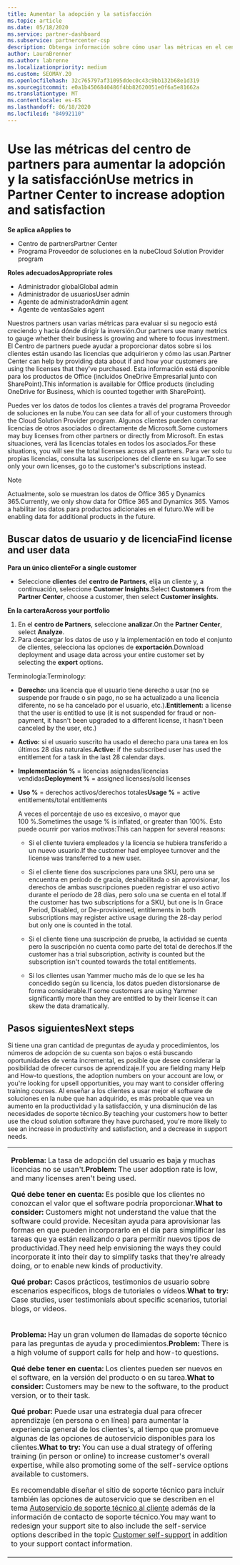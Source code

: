 ```yaml
---
title: Aumentar la adopción y la satisfacción
ms.topic: article
ms.date: 05/18/2020
ms.service: partner-dashboard
ms.subservice: partnercenter-csp
description: Obtenga información sobre cómo usar las métricas en el centro de Partners. Las métricas pueden mostrar si su negocio está creciendo, cómo los clientes usan sus licencias y dónde centrar la inversión.
author: LauraBrenner
ms.author: labrenne
ms.localizationpriority: medium
ms.custom: SEOMAY.20
ms.openlocfilehash: 32c765797af31095ddec0c43c9bb132b68e1d319
ms.sourcegitcommit: e0a1b4506840486f4bb82620051e0f6a5e81662a
ms.translationtype: MT
ms.contentlocale: es-ES
ms.lasthandoff: 06/18/2020
ms.locfileid: "84992110"
---
```

# <a name="use-metrics-in-partner-center-to-increase-adoption-and-satisfaction"></a><span data-ttu-id="fc15b-104">Use las métricas del centro de partners para aumentar la adopción y la satisfacción</span><span class="sxs-lookup"><span data-stu-id="fc15b-104">Use metrics in Partner Center to increase adoption and satisfaction</span></span>

<span data-ttu-id="fc15b-105">**Se aplica a**</span><span class="sxs-lookup"><span data-stu-id="fc15b-105">**Applies to**</span></span>

- <span data-ttu-id="fc15b-106">Centro de partners</span><span class="sxs-lookup"><span data-stu-id="fc15b-106">Partner Center</span></span>
- <span data-ttu-id="fc15b-107">Programa Proveedor de soluciones en la nube</span><span class="sxs-lookup"><span data-stu-id="fc15b-107">Cloud Solution Provider program</span></span>

<span data-ttu-id="fc15b-108">**Roles adecuados**</span><span class="sxs-lookup"><span data-stu-id="fc15b-108">**Appropriate roles**</span></span>

- <span data-ttu-id="fc15b-109">Administrador global</span><span class="sxs-lookup"><span data-stu-id="fc15b-109">Global admin</span></span>
- <span data-ttu-id="fc15b-110">Administrador de usuarios</span><span class="sxs-lookup"><span data-stu-id="fc15b-110">User admin</span></span>
- <span data-ttu-id="fc15b-111">Agente de administrador</span><span class="sxs-lookup"><span data-stu-id="fc15b-111">Admin agent</span></span>
- <span data-ttu-id="fc15b-112">Agente de ventas</span><span class="sxs-lookup"><span data-stu-id="fc15b-112">Sales agent</span></span>

<span data-ttu-id="fc15b-113">Nuestros partners usan varias métricas para evaluar si su negocio está creciendo y hacia dónde dirigir la inversión.</span><span class="sxs-lookup"><span data-stu-id="fc15b-113">Our partners use many metrics to gauge whether their business is growing and where to focus investment.</span></span> <span data-ttu-id="fc15b-114">El Centro de partners puede ayudar a proporcionar datos sobre si los clientes están usando las licencias que adquirieron y cómo las usan.</span><span class="sxs-lookup"><span data-stu-id="fc15b-114">Partner Center can help by providing data about if and how your customers are using the licenses that they've purchased.</span></span> <span data-ttu-id="fc15b-115">Esta información está disponible para los productos de Office (incluidos OneDrive Empresarial junto con SharePoint).</span><span class="sxs-lookup"><span data-stu-id="fc15b-115">This information is available for Office products (including OneDrive for Business, which is counted together with SharePoint).</span></span>

<span data-ttu-id="fc15b-116">Puedes ver los datos de todos los clientes a través del programa Proveedor de soluciones en la nube.</span><span class="sxs-lookup"><span data-stu-id="fc15b-116">You can see data for all of your customers through the Cloud Solution Provider program.</span></span> <span data-ttu-id="fc15b-117">Algunos clientes pueden comprar licencias de otros asociados o directamente de Microsoft.</span><span class="sxs-lookup"><span data-stu-id="fc15b-117">Some customers may buy licenses from other partners or directly from Microsoft.</span></span> <span data-ttu-id="fc15b-118">En estas situaciones, verá las licencias totales en todos los asociados.</span><span class="sxs-lookup"><span data-stu-id="fc15b-118">For these situations, you will see the total licenses across all partners.</span></span> <span data-ttu-id="fc15b-119">Para ver solo tu propias licencias, consulta las suscripciones del cliente en su lugar.</span><span class="sxs-lookup"><span data-stu-id="fc15b-119">To see only your own licenses, go to the customer's subscriptions instead.</span></span>

> [!NOTE]  
>  <span data-ttu-id="fc15b-120">Actualmente, solo se muestran los datos de Office 365 y Dynamics 365.</span><span class="sxs-lookup"><span data-stu-id="fc15b-120">Currently, we only show data for Office 365 and Dynamics 365.</span></span> <span data-ttu-id="fc15b-121">Vamos a habilitar los datos para productos adicionales en el futuro.</span><span class="sxs-lookup"><span data-stu-id="fc15b-121">We will be enabling data for additional products in the future.</span></span>

## <a name="find-license-and-user-data"></a><span data-ttu-id="fc15b-122">Buscar datos de usuario y de licencia</span><span class="sxs-lookup"><span data-stu-id="fc15b-122">Find license and user data</span></span>


<span data-ttu-id="fc15b-123">**Para un único cliente**</span><span class="sxs-lookup"><span data-stu-id="fc15b-123">**For a single customer**</span></span>

- <span data-ttu-id="fc15b-124">Seleccione **clientes** del **centro de Partners**, elija un cliente y, a continuación, seleccione **Customer Insights**.</span><span class="sxs-lookup"><span data-stu-id="fc15b-124">Select **Customers** from the **Partner Center**, choose a customer, then select **Customer insights**.</span></span>

<span data-ttu-id="fc15b-125">**En la cartera**</span><span class="sxs-lookup"><span data-stu-id="fc15b-125">**Across your portfolio**</span></span>

1.  <span data-ttu-id="fc15b-126">En el **centro de Partners**, seleccione **analizar**.</span><span class="sxs-lookup"><span data-stu-id="fc15b-126">On the **Partner Center**, select **Analyze**.</span></span>
2.  <span data-ttu-id="fc15b-127">Para descargar los datos de uso y la implementación en todo el conjunto de clientes, selecciona las opciones de **exportación**.</span><span class="sxs-lookup"><span data-stu-id="fc15b-127">Download deployment and usage data across your entire customer set by selecting the **export** options.</span></span>

<span data-ttu-id="fc15b-128">Terminología:</span><span class="sxs-lookup"><span data-stu-id="fc15b-128">Terminology:</span></span>

- <span data-ttu-id="fc15b-129">**Derecho:** una licencia que el usuario tiene derecho a usar (no se suspende por fraude o sin pago, no se ha actualizado a una licencia diferente, no se ha cancelado por el usuario, etc.).</span><span class="sxs-lookup"><span data-stu-id="fc15b-129">**Entitlement:** a license that the user is entitled to use (it is not suspended for fraud or non-payment, it hasn't been upgraded to a different license, it hasn't been canceled by the user, etc.)</span></span>

- <span data-ttu-id="fc15b-130">**Activo:** si el usuario suscrito ha usado el derecho para una tarea en los últimos 28 días naturales.</span><span class="sxs-lookup"><span data-stu-id="fc15b-130">**Active:** if the subscribed user has used the entitlement for a task in the last 28 calendar days.</span></span>

- <span data-ttu-id="fc15b-131">**Implementación %** = licencias asignadas/licencias vendidas</span><span class="sxs-lookup"><span data-stu-id="fc15b-131">**Deployment %** = assigned licenses/sold licenses</span></span>

- <span data-ttu-id="fc15b-132">**Uso %** = derechos activos/derechos totales</span><span class="sxs-lookup"><span data-stu-id="fc15b-132">**Usage %** = active entitlements/total entitlements</span></span>

   <span data-ttu-id="fc15b-133">A veces el porcentaje de uso es excesivo, o mayor que 100 %.</span><span class="sxs-lookup"><span data-stu-id="fc15b-133">Sometimes the usage % is inflated, or greater than 100%.</span></span> <span data-ttu-id="fc15b-134">Esto puede ocurrir por varios motivos:</span><span class="sxs-lookup"><span data-stu-id="fc15b-134">This can happen for several reasons:</span></span>

   - <span data-ttu-id="fc15b-135">Si el cliente tuviera empleados y la licencia se hubiera transferido a un nuevo usuario.</span><span class="sxs-lookup"><span data-stu-id="fc15b-135">If the customer had employee turnover and the license was transferred to a new user.</span></span>

   - <span data-ttu-id="fc15b-136">Si el cliente tiene dos suscripciones para una SKU, pero una se encuentra en período de gracia, deshabilitada o sin aprovisionar, los derechos de ambas suscripciones pueden registrar el uso activo durante el período de 28 días, pero solo una se cuenta en el total.</span><span class="sxs-lookup"><span data-stu-id="fc15b-136">If the customer has two subscriptions for a SKU, but one is In Grace Period, Disabled, or De-provisioned, entitlements in both subscriptions may register active usage during the 28-day period but only one is counted in the total.</span></span>

   - <span data-ttu-id="fc15b-137">Si el cliente tiene una suscripción de prueba, la actividad se cuenta pero la suscripción no cuenta como parte del total de derechos.</span><span class="sxs-lookup"><span data-stu-id="fc15b-137">If the customer has a trial subscription, activity is counted but the subscription isn't counted towards the total entitlements.</span></span>

   - <span data-ttu-id="fc15b-138">Si los clientes usan Yammer mucho más de lo que se les ha concedido según su licencia, los datos pueden distorsionarse de forma considerable.</span><span class="sxs-lookup"><span data-stu-id="fc15b-138">If some customers are using Yammer significantly more than they are entitled to by their license it can skew the data dramatically.</span></span>

## <a name="next-steps"></a><span data-ttu-id="fc15b-139">Pasos siguientes</span><span class="sxs-lookup"><span data-stu-id="fc15b-139">Next steps</span></span>

<span data-ttu-id="fc15b-140">Si tiene una gran cantidad de preguntas de ayuda y procedimientos, los números de adopción de su cuenta son bajos o está buscando oportunidades de venta incremental, es posible que desee considerar la posibilidad de ofrecer cursos de aprendizaje.</span><span class="sxs-lookup"><span data-stu-id="fc15b-140">If you are fielding many Help and How-to questions, the adoption numbers on your account are low, or you're looking for upsell opportunities, you may want to consider offering training courses.</span></span> <span data-ttu-id="fc15b-141">Al enseñar a los clientes a usar mejor el software de soluciones en la nube que han adquirido, es más probable que vea un aumento en la productividad y la satisfacción, y una disminución de las necesidades de soporte técnico.</span><span class="sxs-lookup"><span data-stu-id="fc15b-141">By teaching your customers how to better use the cloud solution software they have purchased, you're more likely to see an increase in productivity and satisfaction, and a decrease in support needs.</span></span>

<table>
<colgroup>
<col width="100%" />
</colgroup>
<tbody>
<tr class="odd">
<td><p><span data-ttu-id="fc15b-142"><strong>Problema:</strong> La tasa de adopción del usuario es baja y muchas licencias no se usan&#39;t.</span><span class="sxs-lookup"><span data-stu-id="fc15b-142"><strong>Problem:</strong> The user adoption rate is low, and many licenses aren&#39;t being used.</span></span></p>
<p><span data-ttu-id="fc15b-143"><strong>Qué debe tener en cuenta:</strong> Es posible que los clientes no conozcan el valor que el software podría proporcionar.</span><span class="sxs-lookup"><span data-stu-id="fc15b-143"><strong>What to consider:</strong> Customers might not understand the value that the software could provide.</span></span> <span data-ttu-id="fc15b-144">Necesitan ayuda para aprovisionar las formas en que pueden incorporarlo en el día para simplificar las tareas que ya están realizando o para permitir nuevos tipos de productividad.</span><span class="sxs-lookup"><span data-stu-id="fc15b-144">They need help envisioning the ways they could incorporate it into their day to simplify tasks that they're already doing, or to enable new kinds of productivity.</span></span></p>
<p><span data-ttu-id="fc15b-145"><strong>Qué probar:</strong> Casos prácticos, testimonios de usuario sobre escenarios específicos, blogs de tutoriales o vídeos.</span><span class="sxs-lookup"><span data-stu-id="fc15b-145"><strong>What to try:</strong> Case studies, user testimonials about specific scenarios, tutorial blogs, or videos.</span></span></p></td>
</tr>
<tr class="even">
<td><p><span data-ttu-id="fc15b-146"><strong>Problema:</strong> Hay un gran volumen de llamadas de soporte técnico para las preguntas de ayuda y procedimientos.</span><span class="sxs-lookup"><span data-stu-id="fc15b-146"><strong>Problem:</strong> There is a high volume of support calls for help and how-to questions.</span></span></p>
<p><span data-ttu-id="fc15b-147"><strong>Qué debe tener en cuenta:</strong> Los clientes pueden ser nuevos en el software, en la versión del producto o en su tarea.</span><span class="sxs-lookup"><span data-stu-id="fc15b-147"><strong>What to consider:</strong> Customers may be new to the software, to the product version, or to their task.</span></span></p>
<p><span data-ttu-id="fc15b-148"><strong>Qué probar:</strong> Puede usar una estrategia dual para ofrecer aprendizaje (en persona o en línea) para aumentar la experiencia general de los clientes&#39;s, al tiempo que promueve algunas de las opciones de autoservicio disponibles para los clientes.</span><span class="sxs-lookup"><span data-stu-id="fc15b-148"><strong>What to try:</strong> You can use a dual strategy of offering training (in person or online) to increase customer&#39;s overall expertise, while also promoting some of the self-service options available to customers.</span></span></p>
<p><span data-ttu-id="fc15b-149">Es recomendable diseñar el sitio de soporte técnico para incluir también las opciones de autoservicio que se describen en el tema <a href="customer-self-support.md" data-raw-source="[Customer self-support](customer-self-support.md)">Autoservicio de soporte técnico al cliente</a> además de la información de contacto de soporte técnico.</span><span class="sxs-lookup"><span data-stu-id="fc15b-149">You may want to redesign your support site to also include the self-service options described in the topic <a href="customer-self-support.md" data-raw-source="[Customer self-support](customer-self-support.md)">Customer self-support</a> in addition to your support contact information.</span></span></p></td>
</tr>
</tbody>
</table>
